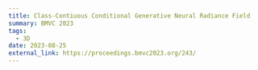 ```yaml
---
title: Class-Contiuous Conditional Generative Neural Radiance Field
summary: BMVC 2023
tags:
  - 3D
date: 2023-08-25
external_link: https://proceedings.bmvc2023.org/243/
---
```

